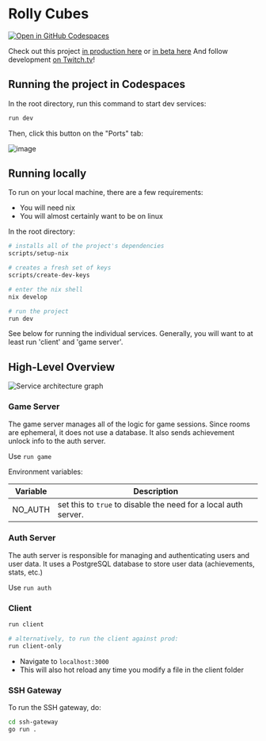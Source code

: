 # Rolly Cubes
[![Open in GitHub Codespaces](https://github.com/codespaces/badge.svg)](https://github.com/codespaces/new?hide_repo_select=true&ref=main&repo=208182009&machine=basicLinux32gb&devcontainer_path=.devcontainer%2Fdevcontainer.json&location=WestUs2)

Check out this project [in production here](https://rollycubes.com/) or [in beta here](https://beta.rollycubes.com/)
And follow development [on Twitch.tv](https://twitch.tv/badcop_)!

## Running the project in Codespaces

In the root directory, run this command to start dev services:
```bash
run dev
```

Then, click this button on the "Ports" tab:

![image](https://user-images.githubusercontent.com/4583705/235190987-5bde6b1a-f98c-40b9-a57d-d3b6841a0143.png)


## Running locally

To run on your local machine, there are a few requirements:
* You will need nix
* You will almost certainly want to be on linux

In the root directory:

```bash
# installs all of the project's dependencies
scripts/setup-nix

# creates a fresh set of keys
scripts/create-dev-keys

# enter the nix shell
nix develop

# run the project
run dev
```

See below for running the individual services. Generally, you will want to at least run 'client' and 'game server'.

## High-Level Overview
![Service architecture graph](/system-graph.png?raw=true "Service architecture graph")

### Game Server
The game server manages all of the logic for game sessions. Since rooms are ephemeral, it does not use a database. It also sends achievement unlock info to the auth server.

Use `run game`

Environment variables:

| Variable | Description                                                     |
| -------- | --------------------------------------------------------------- |
| NO\_AUTH  | set this to `true` to disable the need for a local auth server. |

### Auth Server
The auth server is responsible for managing and authenticating users and user data. It uses a PostgreSQL database to store user data (achievements, stats, etc.)

Use `run auth`

### Client

```bash
run client

# alternatively, to run the client against prod:
run client-only
```

  - Navigate to `localhost:3000`
  - This will also hot reload any time you modify a file in the client folder

### SSH Gateway
To run the SSH gateway, do:
```bash
cd ssh-gateway
go run .
```
